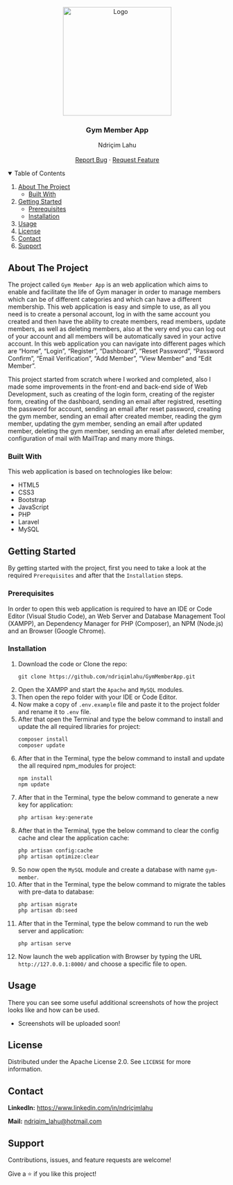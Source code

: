 <!-- PROJECT LOGO -->
<p align="center">
  <img src="https://github.com/ndriqimlahu/NdriqimLahuPortfolio/blob/main/assets/img/portfolio/GymMemberApp.png" alt="Logo" width="250" height="250">
  <h3 align="center">Gym Member App</h3>
  <p align="center">
    Ndriçim Lahu
    <br>
    <br>
    <a href="https://github.com/ndriqimlahu/GymMemberApp/issues">Report Bug</a>
    ·
    <a href="https://github.com/ndriqimlahu/GymMemberApp/issues">Request Feature</a>
  </p>
</p>


<!-- TABLE OF CONTENTS -->
<details open="open">
  <summary>Table of Contents</summary>
  <ol>
    <li>
      <a href="#about-the-project">About The Project</a>
      <ul>
        <li><a href="#built-with">Built With</a></li>
      </ul>
    </li>
    <li>
      <a href="#getting-started">Getting Started</a>
      <ul>
        <li><a href="#prerequisites">Prerequisites</a></li>
        <li><a href="#installation">Installation</a></li>
      </ul>
    </li>
    <li><a href="#usage">Usage</a></li>
    <li><a href="#license">License</a></li>
    <li><a href="#contact">Contact</a></li>
    <li><a href="#support">Support</a></li>
  </ol>
</details>


<!-- ABOUT THE PROJECT -->
## About The Project

The project called `Gym Member App` is an web application which aims to enable and facilitate the life of Gym manager in order to manage members which can be of different categories and which can have a different membership. This web application is easy and simple to use, as all you need is to create a personal account, log in with the same account you created and then have the ability to create members, read members, update members, as well as deleting members, also at the very end you can log out of your account and all members will be automatically saved in your active account. In this web application you can navigate into different pages which are “Home”, “Login”, “Register”, “Dashboard”, “Reset Password”, “Password Confirm”, “Email Verification”, “Add Member”, “View Member” and “Edit Member”.

This project started from scratch where I worked and completed, also I made some improvements in the front-end and back-end side of Web Development, such as creating of the login form, creating of the register form, creating of the dashboard, sending an email after registred, resetting the password for account, sending an email after reset password, creating the gym member, sending an email after created member, reading the gym member, updating the gym member, sending an email after updated member, deleting the gym member, sending an email after deleted member, configuration of mail with MailTrap and many more things.


### Built With

This web application is based on technologies like below:

* HTML5
* CSS3
* Bootstrap
* JavaScript
* PHP
* Laravel
* MySQL


<!-- GETTING STARTED -->
## Getting Started

By getting started with the project, first you need to take a look at the required `Prerequisites` and after that the `Installation` steps.


### Prerequisites

In order to open this web application is required to have an IDE or Code Editor (Visual Studio Code), an Web Server and Database Management Tool (XAMPP), an Dependency Manager for PHP (Composer), an NPM (Node.js) and an Browser (Google Chrome).


### Installation

1. Download the code or Clone the repo:
   ```terminal
   git clone https://github.com/ndriqimlahu/GymMemberApp.git
   ```
2. Open the XAMPP and start the `Apache` and `MySQL` modules.
3. Then open the repo folder with your IDE or Code Editor.
4. Now make a copy of `.env.example` file and paste it to the project folder and rename it to `.env` file.
5. After that open the Terminal and type the below command to install and update the all required libraries for project:
   ```terminal
   composer install
   composer update
   ```
6. After that in the Terminal, type the below command to install and update the all required npm_modules for project:
   ```terminal
   npm install
   npm update
   ```
7. After that in the Terminal, type the below command to generate a new key for application:
   ```terminal
   php artisan key:generate
   ```
8. After that in the Terminal, type the below command to clear the config cache and clear the application cache:
   ```terminal
   php artisan config:cache
   php artisan optimize:clear
   ```
9. So now open the `MySQL` module and create a database with name `gym-member`.
10. After that in the Terminal, type the below command to migrate the tables with pre-data to database:
    ```terminal
    php artisan migrate
    php artisan db:seed
    ```
11. After that in the Terminal, type the below command to run the web server and application:
    ```terminal
    php artisan serve
    ```
12. Now launch the web application with Browser by typing the URL `http://127.0.0.1:8000/` and choose a specific file to open.


<!-- USAGE -->
## Usage

There you can see some useful additional screenshots of how the project looks like and how can be used.

* Screenshots will be uploaded soon!


<!-- LICENSE -->
## License

Distributed under the Apache License 2.0. See `LICENSE` for more information.


<!-- CONTACT -->
## Contact

**LinkedIn:** https://www.linkedin.com/in/ndriçimlahu

**Mail:** ndriqim_lahu@hotmail.com


<!-- SUPPORT -->
## Support

Contributions, issues, and feature requests are welcome!

Give a ⭐️ if you like this project!
